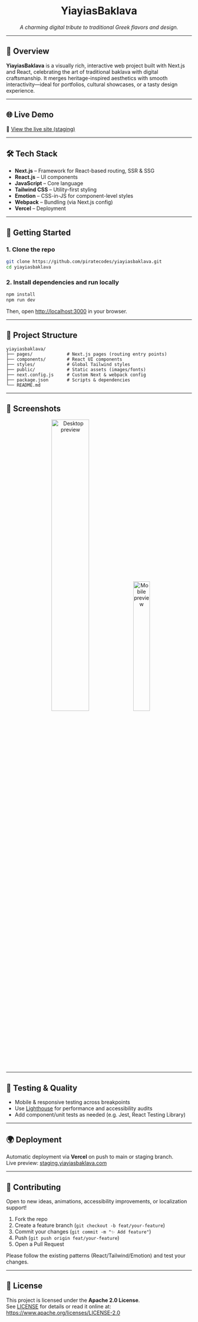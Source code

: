 <p align="center">
  <h1 align="center">YiayiasBaklava</h1>
  <p align="center"><em>A charming digital tribute to traditional Greek flavors and design.</em></p>
</p>

---

## 🧁 Overview

**YiayiasBaklava** is a visually rich, interactive web project built with Next.js and React, celebrating the art of traditional baklava with digital craftsmanship. It merges heritage-inspired aesthetics with smooth interactivity—ideal for portfolios, cultural showcases, or a tasty design experience.

---

## 🌐 Live Demo

🔗 [View the live site (staging)](https://staging.yiayiasbaklava.com/)

---

## 🛠 Tech Stack

- **Next.js** – Framework for React-based routing, SSR & SSG
- **React.js** – UI components
- **JavaScript** – Core language
- **Tailwind CSS** – Utility-first styling
- **Emotion** – CSS-in-JS for component-level styles
- **Webpack** – Bundling (via Next.js config)
- **Vercel** – Deployment

---

## 🚀 Getting Started

### 1. Clone the repo
```bash
git clone https://github.com/piratecodes/yiayiasbaklava.git
cd yiayiasbaklava
```

### 2. Install dependencies and run locally
```bash
npm install
npm run dev
```
Then, open [http://localhost:3000](http://localhost:3000) in your browser.

---

## 📁 Project Structure

```
yiayiasbaklava/
├── pages/             # Next.js pages (routing entry points)
├── components/        # React UI components
├── styles/            # Global Tailwind styles
├── public/            # Static assets (images/fonts)
├── next.config.js     # Custom Next & webpack config
├── package.json       # Scripts & dependencies
└── README.md
```

---

## 📸 Screenshots

<p align="center">
  <img src="https://staging.yiayiasbaklava.com/screenshot-desktop.png" alt="Desktop preview" width="45%" />
  <img src="https://staging.yiayiasbaklava.com/screenshot-mobile.png" alt="Mobile preview" width="30%" />
</p>

---

## 🧪 Testing & Quality

- Mobile & responsive testing across breakpoints
- Use [Lighthouse](https://developers.google.com/web/tools/lighthouse) for performance and accessibility audits
- Add component/unit tests as needed (e.g. Jest, React Testing Library)

---

## 🌍 Deployment

Automatic deployment via **Vercel** on push to main or staging branch.  
Live preview: [staging.yiayiasbaklava.com](https://staging.yiayiasbaklava.com/)

---

## 🙌 Contributing

Open to new ideas, animations, accessibility improvements, or localization support!

1. Fork the repo  
2. Create a feature branch (`git checkout -b feat/your-feature`)  
3. Commit your changes (`git commit -m "✨ Add feature"`)  
4. Push (`git push origin feat/your-feature`)  
5. Open a Pull Request  

Please follow the existing patterns (React/Tailwind/Emotion) and test your changes.

---

## 📄 License

This project is licensed under the **Apache 2.0 License**.  
See [LICENSE](LICENSE) for details or read it online at:  
https://www.apache.org/licenses/LICENSE-2.0